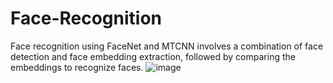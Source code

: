 # Face-Recognition

Face recognition using FaceNet and MTCNN involves a combination of face detection and face embedding extraction, followed by comparing the embeddings to recognize faces. 
 ![image](https://github.com/user-attachments/assets/7d0e47e1-328c-4700-8fae-b39d38a1c45d)

